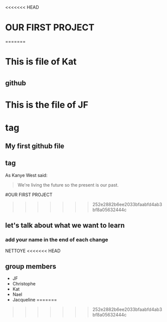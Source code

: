 <<<<<<< HEAD
 # OUR FIRST PROJECT
=======
# This is file of Kat <h1>
## github <h2>



# This is the file of JF <h1> tag

## My first github file <h2> tag


As Kanye West said:

> We're living the future so
> the present is our past.

#OUR FIRST PROJECT
>>>>>>> 252e2882b6ee2033bfaabfd4ab3bf8a05632444c
## let's talk about what we want to learn
### add your name in the end of each change

NETTOYE
<<<<<<< HEAD
## group members
* JF
* Christophe
* Kat
* Nael
* Jacqueline
=======
>>>>>>> 252e2882b6ee2033bfaabfd4ab3bf8a05632444c

